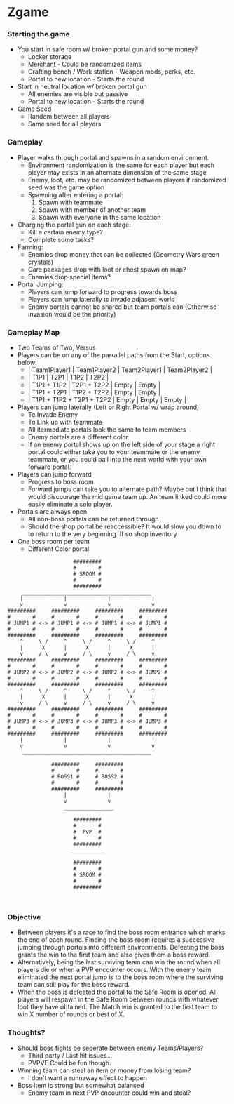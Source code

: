 # Zgame

### Starting the game
+ You start in safe room w/ broken portal gun and some money?
    * Locker storage
    * Merchant - Could be randomized items
    * Crafting bench / Work station - Weapon mods, perks, etc.
    * Portal to new location - Starts the round
+ Start in neutral location w/ broken portal gun
    * All enemies are visible but passive
    * Portal to new location - Starts the round
+ Game Seed
    * Random between all players
    * Same seed for all players

### Gameplay
+ Player walks through portal and spawns in a random environment.
    * Environment randomization is the same for each player but each player may
    exists in an alternate dimension of the same stage
    * Enemy, loot, etc. may be randomized between players if randomized seed was
    the game option
    * Spawning after entering a portal:
        1. Spawn with teammate
        2. Spawn with member of another team
        3. Spawn with everyone in the same location
+ Charging the portal gun on each stage:
    * Kill a certain enemy type?
    * Complete some tasks? 
+ Farming:
    * Enemies drop money that can be collected (Geometry Wars green crystals)
    * Care packages drop with loot or chest spawn on map?
    * Enemies drop special items?
+ Portal Jumping:
    * Players can jump forward to progress towards boss
    * Players can jump laterally to invade adjacent world
    * Enemy portals cannot be shared but team portals can (Otherwise invasion would
    be the priority)



### Gameplay Map
+ Two Teams of Two, Versus
+ Players can be on any of the parrallel paths from the Start, options below:
    * | Team1Player1 | Team1Player2 | Team2Player1 | Team2Player2 |
    * | T1P1 | T2P1 | T1P2 | T2P2 |
    * | T1P1 + T1P2 | T2P1 + T2P2 | Empty | Empty |
    * | T1P1 + T2P1 | T1P2 + T2P2 | Empty | Empty |
    * | T1P1 + T1P2 + T2P1 + T2P2 | Empty | Empty | Empty |
+ Players can jump laterally (Left or Right Portal w/ wrap around)
    * To Invade Enemy
    * To Link up with teammate
    * All itermediate portals look the same to team members
    * Enemy portals are a different color
    * If an enemy portal shows up on the left side of your stage a right
    portal could either take you to your teammate or the enemy teammate, or
    you could bail into the next world with your own forward portal.
+ Players can jump forward
    * Progress to boss room
    * Forward jumps can take you to alternate path? Maybe but I think that
    would discourage the mid game team up. An team linked could more easily
    eliminate a solo player.
+ Portals are always open
    * All non-boss portals can be returned through
    * Should the shop portal be reaccessible? It would slow you down to
    to return to the very beginning. If so shop inventory 
+ One boss room per team
    * Different Color portal
```
                     #########
                     #       #
                     # SROOM #
                     #       #
                     #########
     _________________________________________
    |             |             |             |
    v             v             v             v
#########     #########     #########     #########
#       #     #       #     #       #     #       #
# JUMP1 # <-> # JUMP1 # <-> # JUMP1 # <-> # JUMP1 #
#       #     #       #     #       #     #       #
#########     #########     #########     #########
    ^     \ /     ^     \ /     ^     \ /     ^
    |      X      |      X      |      X      |
    v     / \     v     / \     v     / \     v
#########     #########     #########     #########
#       #     #       #     #       #     #       #
# JUMP2 # <-> # JUMP2 # <-> # JUMP2 # <-> # JUMP2 #
#       #     #       #     #       #     #       #
#########     #########     #########     #########
    ^     \ /     ^     \ /     ^     \ /     ^
    |      X      |      X      |      X      |
    v     / \     v     / \     v     / \     v
#########     #########     #########     #########
#       #     #       #     #       #     #       #
# JUMP3 # <-> # JUMP3 # <-> # JUMP3 # <-> # JUMP3 #
#       #     #       #     #       #     #       #
#########     #########     #########     #########
    |             |             |             |
    v             v             v             v
     _________________________________________

              #########     #########
              #       #     #       #
              # BOSS1 #     # BOSS2 #
              #       #     #       #
              #########     #########
                  |             |    
                  v             v    
                  ________________

                     #########
                     #       #
                     #  PvP  #
                     #       #
                     #########
                    ___________

                     #########
                     #       #
                     # SROOM #
                     #       #
                     #########

                         
```


### Objective
+ Between players it's a race to find the boss room entrance which marks 
the end of each round. Finding the boss room requires a successive jumping
through portals into different environments. Defeating the boss grants the
win to the first team and also gives them a boss reward. 
+ Alternatively, being the last surviving team can win the round when all
players die or when a PVP encounter occurs. With the enemy team eliminated
the next portal jump is to the boss room where the surviving team can still
play for the boss reward.
+ When the boss is defeated the portal to the Safe Room is opened. All
players will respawn in the Safe Room between rounds with whatever loot
they have obtained. The Match win is granted to the first team to win X
number of rounds or best of X.
 
### Thoughts?
+ Should boss fights be seperate between enemy Teams/Players?
    * Third party / Last hit issues...
    * PVPVE Could be fun though.
+ Winning team can steal an item or money from losing team?
    * I don't want a runnaway effect to happen
+ Boss Item is strong but somewhat balanced
    * Enemy team in next PVP encounter could win and steal?




